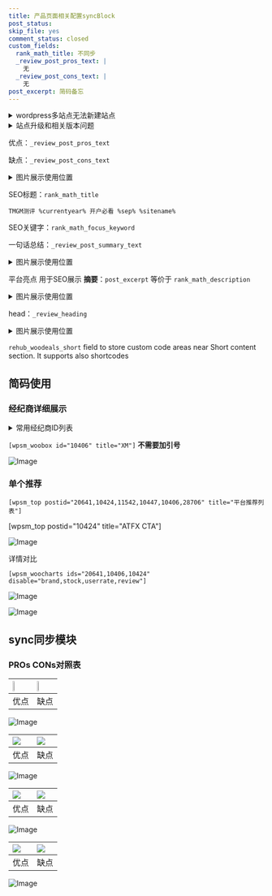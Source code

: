 ```yaml
---
title: 产品页面相关配置syncBlock
post_status: 
skip_file: yes
comment_status: closed
custom_fields:
  rank_math_title: 不同步
  _review_post_pros_text: |
    无
  _review_post_cons_text: |
    无
post_excerpt: 简码备忘
---
```

<details><summary>wordpress多站点无法新建站点</summary>

<li>和报错需要清理cookies一样的原因</li>
<li>wp-config.php里面<code>define( 'SUBDOMAIN_INSTALL', false );//子域名安装</code></li>
<li>新建子站点是用<code>define( 'SUBDOMAIN_INSTALL', true);//子域名安装</code> 完成以后，改成<code>false</code></li>
</details>

<details><summary>站点升级和相关版本问题</summary>

<p>wordpress：5.9.9
woocommerce：7.5.1
出现问题的地方：主题选项里面>><strong>Product layout >>compact style</strong></p>
<p>如何出现没有用过的字段 导致无法保存。先导出配置 然后进行修改，后面再次恢复即可。</p>
<p>出现部分字段无法显示时，需要返回默认布局后，对产品进行保存就好了。</p>
<p></p>
</details>

优点：`_review_post_pros_text`

缺点：`_review_post_cons_text`

<details><summary>图片展示使用位置</summary>

<img src="https://prod-files-secure.s3.us-west-2.amazonaws.com/39ed1227-6d7d-4570-be36-9ccd4a2c4241/f51d3d83-55d4-4bdf-9604-f37ec77ab556/Untitled.png?X-Amz-Algorithm=AWS4-HMAC-SHA256&X-Amz-Content-Sha256=UNSIGNED-PAYLOAD&X-Amz-Credential=ASIAZI2LB466ZOYL2UXF%2F20250830%2Fus-west-2%2Fs3%2Faws4_request&X-Amz-Date=20250830T045517Z&X-Amz-Expires=3600&X-Amz-Security-Token=IQoJb3JpZ2luX2VjEHUaCXVzLXdlc3QtMiJIMEYCIQCrm8kryIwa%2FB%2FOSex48yRKMbRxYE6a1sWehmpykKHrXwIhAOAQ0tA034taL1PpWgSfK1uZ7hxq5mzw36rCqC9%2BDUAFKogECM7%2F%2F%2F%2F%2F%2F%2F%2F%2F%2FwEQABoMNjM3NDIzMTgzODA1IgwCsfZQl%2FVD%2FXcssv8q3ANf58qBqumxJMFuejqRjOIHeJTr4EtBaSAqf2LJtmU37UmDIOX6bU4k4p4C0la3BTuXso4BYMFNVJ5gBspXZWDfavqnUiXWyEfwURkVjWPf2IPthe0DEtP6sVjmPM2ZcffYESr1bsIeiPXvAuApZTq2zOan7ZKJrvVB67TqAq9gV9Vj2BNaCiLStnLo8FnK2bXJjsI8It1pTZct%2Bm23POTAUw29PEePsGEXw2BjcjdD8iDSghuw8tUszEv01kjZh8%2FT%2BtTNEozU68Y57%2FKYDpJe1IGFXqLe88JncGz7w9rGSqkGhNTTOPv3oybXijog5Z24%2BClxMa68mnYHjgP8FO2WF485Sk5I2hB1z4y6VbZO4XSw%2BME0fdvgmnRoTOAM14qZUs4t3%2F3H7yOAEpnnWIOBU9HvWOnbFU4%2Be8pfdJQGSlHLNHPOd308Ewp9lKCpLSFoezSNHkvFojK6EJXUpw%2B29kPPagDHIGvVOdJQtjt8SnB7ElIlhPOHVEDafjyl73beJsQGbhqy3fiS%2F%2FPc924dP2UWW7uJzbUQcOUkuaLOvi9aFWwVvi9oYECEfCsZAJFiuMvsbv24MEXQwGqCy8dsJmjPjnnGBBgdAxx9nmWeGtrNynC%2B1g59zBA%2BgzDmgMrFBjqkAYTKGgu7K83F%2B%2BY%2BSe6c1OnCB0bT5vJUpsnFPy1B%2BVB0aDjPyq3wJJnfGNQvHo0eAoI%2FNKLk5VEG1ppf%2FcN3KT6NO89KFR950m9BGWadl78J93xIf%2F7GyHVk2NABkSFdKTyPOl61mLt2lGjRyubsP9tse636s2XVbAhFoxNxIqaYR%2BM53VU3GNePq%2BziFGefaxGXZVovcR0syzUXgyC8%2Fx4STmqF&X-Amz-Signature=11baebf5b194c24921a2919954df66568c19c5318cc8c3aabbd8f41b0a625854&X-Amz-SignedHeaders=host&x-amz-checksum-mode=ENABLED&x-id=GetObject" alt="Image">
</details>

SEO标题：`rank_math_title`

`TMGM测评 %currentyear% 开户必看 %sep% %sitename%`

SEO关键字：`rank_math_focus_keyword`

一句话总结：`_review_post_summary_text`

<details><summary>图片展示使用位置</summary>

<img src="https://prod-files-secure.s3.us-west-2.amazonaws.com/39ed1227-6d7d-4570-be36-9ccd4a2c4241/4b96a922-296c-4f4e-8630-d1c870cbce01/Untitled.png?X-Amz-Algorithm=AWS4-HMAC-SHA256&X-Amz-Content-Sha256=UNSIGNED-PAYLOAD&X-Amz-Credential=ASIAZI2LB466XZR4YHVP%2F20250830%2Fus-west-2%2Fs3%2Faws4_request&X-Amz-Date=20250830T045517Z&X-Amz-Expires=3600&X-Amz-Security-Token=IQoJb3JpZ2luX2VjEHUaCXVzLXdlc3QtMiJHMEUCIHIGYjv8Cs%2BRXJpYy%2FJOb0GZxu7ZHl6Ohha2HDXdczilAiEA%2BioOJahEWGFyoJLKWIgMgpBm9Y4gnW%2BLxghENiZWNAwqiAQIzv%2F%2F%2F%2F%2F%2F%2F%2F%2F%2FARAAGgw2Mzc0MjMxODM4MDUiDPlTNaZKkUD0nTWYCCrcAyTBMMALFadGEak7shNmJVc8jfyFwswGq%2BoV8DSALHAx5J9FWOO4enJm6grK1K0a%2Bqnts8giB2NfAC%2BqoEoGDzgXND32W9BrI4f78Z4i%2FIinwYpk%2FFKTS2sKbRO%2FfGhJZmNX3M%2F3XPd5oUk0MDuAllMLw589oEHo%2B4sqI8AhyXLZgmxK%2BhV1f3kgl2f24zfOHqwlvvWuOBQzD9iSjV48Ik9btsyy3ID%2B4LzY7SHhc3qAl8zAfjvQb%2B4blgB8gwVI8Mb6dvOQhxtxTMr%2BJSnLbtCJCwx2z3dP4JajfuhCTQg4bC7Vmtq88K0SYsbpTLZGTzl8O15l3kFx2C2txS%2Bw829xcXWhhchAqLQJ8jhBt5WK47WqnJ2avwH5MxbckinvVCOSwzuFIXrarQOFSODEUnUNkO5ZbGrFvznm7Df2EHP%2BTTb5r53e2QXfpKUADhMgCejPNJwW6tMgqazqG%2Fwe%2FHWm4KdAstTuvfJQOX%2FSES0O0bY%2FRybtfC%2FNS9zJ4iyGCN%2FUMTQe6ZQO4xaqdFlxtPhod%2BSo8PsLjd2tBbSegSUe7HyWrpKxQFWe7C4%2Ffb1GmO6LLZybeSAes1ZL%2FPd7f0IffYklAPVG5cw7qcuU5kTOEVVnHYyTd7%2B2cr8xMNiAysUGOqUBVk94xZuW9X05swP4SHC8LsOfuap%2BponXzy1mkLk8lgIhykp1nQJBNDR7QzlxP7BgI83Nzdf7Ry54g7NKHxQeBl9BeEiux%2Bsey%2Fo%2FnhrzkhMkvlKcQET4lCq2wPjhmi5KwK6lQeBs3JMqIjUmBGN656T%2B5WrPl%2F6Uyj9BV3oz24K%2BvDuLTGv%2F5RNvGuU22GZE5SEa1UJA7weVTG3V8uX0FFlkPpQx&X-Amz-Signature=811ea4b857e3312352e0d4272b78e8aa0257d3d763e62af76594c042917f5cca&X-Amz-SignedHeaders=host&x-amz-checksum-mode=ENABLED&x-id=GetObject" alt="Image">
</details>

平台亮点 用于SEO展示 **摘要**：`post_excerpt`  等价于 `rank_math_description`

<details><summary>图片展示使用位置</summary>

<img src="https://prod-files-secure.s3.us-west-2.amazonaws.com/39ed1227-6d7d-4570-be36-9ccd4a2c4241/1ee11f63-b60a-4dfe-a7a7-d58ff23b5d88/Untitled.png?X-Amz-Algorithm=AWS4-HMAC-SHA256&X-Amz-Content-Sha256=UNSIGNED-PAYLOAD&X-Amz-Credential=ASIAZI2LB46627J5XWBH%2F20250830%2Fus-west-2%2Fs3%2Faws4_request&X-Amz-Date=20250830T045517Z&X-Amz-Expires=3600&X-Amz-Security-Token=IQoJb3JpZ2luX2VjEHUaCXVzLXdlc3QtMiJGMEQCIHHN9JG8MZPpUhhl02RxtLDQGpIisVbrSs%2BKsBAnESXjAiAOCs2LUUg5fMxxjawjsmw8CAmVdscE3zScI8wEzUV1ayqIBAjO%2F%2F%2F%2F%2F%2F%2F%2F%2F%2F8BEAAaDDYzNzQyMzE4MzgwNSIMuOwWZ5QFhV2UpDroKtwDWtEdYlnetvyxG8wKjPJHDgvjnE5fmiCNyNKlUjbz%2Bv14v0Hjcc2mNuqzWwENTFD7p%2B2eJkjccmFpCrTIOGMVYhg8cSUIcJ0IhFy1fPIkBRDD72BYAy5aGHJvYBeXqD3VqVPL06TkLG4o8N%2BjInEjXZ8h4XqpOZN%2BUh1LJFTeG5lXY%2BkSCjcyCN06FLpW2t3hkq8yylhNAQBZaBWPLB%2FyeoMfIL%2FkUi1QF%2B3YlrYprlklrrjOLRvOax%2BP8rFpsWa7MeBbjpm8Iw3IwPM8OgwcXiR9DRhVnQ1gR1ci5aZyjHc7oP7vsqsbHyEgWy9iAZwjiwQ8ecKFlcK2TjC2s6jCBqFVLp8yzy1Mbbo5%2BEAo%2FZDVdPmfp0WkszrDHPMvWItG1SCwP8NUnmprHWx9TjaTI2O6Tl2noFz5WzM2MSRLpGj4GNYgrduZFHfmT0sK%2FtMeX6d8rUqVqpQI74nwhTI1nI0DOQn4Va8tOH2vApJrmDmThsC1Sm6CbtbMMVEFhZDvECMOPN0YZHY45QrUSkX1oNHsA%2B1%2FGExZpNWpJBjPthluFm74H1lIp0mEjsU%2Fl54YkTnaMmsJjWzv4Cucmjv6loAO4vigpdsqh2biJM0B6%2BihJS5tSXjwmrw3zVIw5oDKxQY6pgHHpDCBUJFdg0qBbKrxJXyTfT3OS%2FgmpBM5FeyJbG%2FNOSqxo5P8toYO4rmenHsaOZfL%2BgERLw23XvhHHei4Ts%2Fh6110lzqoBI%2FGYoqaRhwA1NsHNP90KvugkzlpMQccIZvdAWr8rOsMe%2Bo9w4SrcBJQ7F84pKWQ1kkuD71NVbmeyXjSg9lQLKz%2BgRxxUBCLVb%2FM5Vxm8YeEzpulXeS8IbGdzM6CS%2BO%2F&X-Amz-Signature=6423a0122849caf1106b50e9ad45637654e02b114cad389c3c8e1c6580b20211&X-Amz-SignedHeaders=host&x-amz-checksum-mode=ENABLED&x-id=GetObject" alt="Image">
<img src="https://prod-files-secure.s3.us-west-2.amazonaws.com/39ed1227-6d7d-4570-be36-9ccd4a2c4241/ad4118b5-78d8-4fbe-801e-3b29b5d99c01/Untitled.png?X-Amz-Algorithm=AWS4-HMAC-SHA256&X-Amz-Content-Sha256=UNSIGNED-PAYLOAD&X-Amz-Credential=ASIAZI2LB46627J5XWBH%2F20250830%2Fus-west-2%2Fs3%2Faws4_request&X-Amz-Date=20250830T045517Z&X-Amz-Expires=3600&X-Amz-Security-Token=IQoJb3JpZ2luX2VjEHUaCXVzLXdlc3QtMiJGMEQCIHHN9JG8MZPpUhhl02RxtLDQGpIisVbrSs%2BKsBAnESXjAiAOCs2LUUg5fMxxjawjsmw8CAmVdscE3zScI8wEzUV1ayqIBAjO%2F%2F%2F%2F%2F%2F%2F%2F%2F%2F8BEAAaDDYzNzQyMzE4MzgwNSIMuOwWZ5QFhV2UpDroKtwDWtEdYlnetvyxG8wKjPJHDgvjnE5fmiCNyNKlUjbz%2Bv14v0Hjcc2mNuqzWwENTFD7p%2B2eJkjccmFpCrTIOGMVYhg8cSUIcJ0IhFy1fPIkBRDD72BYAy5aGHJvYBeXqD3VqVPL06TkLG4o8N%2BjInEjXZ8h4XqpOZN%2BUh1LJFTeG5lXY%2BkSCjcyCN06FLpW2t3hkq8yylhNAQBZaBWPLB%2FyeoMfIL%2FkUi1QF%2B3YlrYprlklrrjOLRvOax%2BP8rFpsWa7MeBbjpm8Iw3IwPM8OgwcXiR9DRhVnQ1gR1ci5aZyjHc7oP7vsqsbHyEgWy9iAZwjiwQ8ecKFlcK2TjC2s6jCBqFVLp8yzy1Mbbo5%2BEAo%2FZDVdPmfp0WkszrDHPMvWItG1SCwP8NUnmprHWx9TjaTI2O6Tl2noFz5WzM2MSRLpGj4GNYgrduZFHfmT0sK%2FtMeX6d8rUqVqpQI74nwhTI1nI0DOQn4Va8tOH2vApJrmDmThsC1Sm6CbtbMMVEFhZDvECMOPN0YZHY45QrUSkX1oNHsA%2B1%2FGExZpNWpJBjPthluFm74H1lIp0mEjsU%2Fl54YkTnaMmsJjWzv4Cucmjv6loAO4vigpdsqh2biJM0B6%2BihJS5tSXjwmrw3zVIw5oDKxQY6pgHHpDCBUJFdg0qBbKrxJXyTfT3OS%2FgmpBM5FeyJbG%2FNOSqxo5P8toYO4rmenHsaOZfL%2BgERLw23XvhHHei4Ts%2Fh6110lzqoBI%2FGYoqaRhwA1NsHNP90KvugkzlpMQccIZvdAWr8rOsMe%2Bo9w4SrcBJQ7F84pKWQ1kkuD71NVbmeyXjSg9lQLKz%2BgRxxUBCLVb%2FM5Vxm8YeEzpulXeS8IbGdzM6CS%2BO%2F&X-Amz-Signature=73a7d32cf5771bddff95cddb6a7d7a3e26fa091765738336d1e63fc29b92bd44&X-Amz-SignedHeaders=host&x-amz-checksum-mode=ENABLED&x-id=GetObject" alt="Image">
<img src="https://prod-files-secure.s3.us-west-2.amazonaws.com/39ed1227-6d7d-4570-be36-9ccd4a2c4241/a38cf7c9-a79c-4b64-9e94-13589fe0758b/Untitled.png?X-Amz-Algorithm=AWS4-HMAC-SHA256&X-Amz-Content-Sha256=UNSIGNED-PAYLOAD&X-Amz-Credential=ASIAZI2LB46627J5XWBH%2F20250830%2Fus-west-2%2Fs3%2Faws4_request&X-Amz-Date=20250830T045517Z&X-Amz-Expires=3600&X-Amz-Security-Token=IQoJb3JpZ2luX2VjEHUaCXVzLXdlc3QtMiJGMEQCIHHN9JG8MZPpUhhl02RxtLDQGpIisVbrSs%2BKsBAnESXjAiAOCs2LUUg5fMxxjawjsmw8CAmVdscE3zScI8wEzUV1ayqIBAjO%2F%2F%2F%2F%2F%2F%2F%2F%2F%2F8BEAAaDDYzNzQyMzE4MzgwNSIMuOwWZ5QFhV2UpDroKtwDWtEdYlnetvyxG8wKjPJHDgvjnE5fmiCNyNKlUjbz%2Bv14v0Hjcc2mNuqzWwENTFD7p%2B2eJkjccmFpCrTIOGMVYhg8cSUIcJ0IhFy1fPIkBRDD72BYAy5aGHJvYBeXqD3VqVPL06TkLG4o8N%2BjInEjXZ8h4XqpOZN%2BUh1LJFTeG5lXY%2BkSCjcyCN06FLpW2t3hkq8yylhNAQBZaBWPLB%2FyeoMfIL%2FkUi1QF%2B3YlrYprlklrrjOLRvOax%2BP8rFpsWa7MeBbjpm8Iw3IwPM8OgwcXiR9DRhVnQ1gR1ci5aZyjHc7oP7vsqsbHyEgWy9iAZwjiwQ8ecKFlcK2TjC2s6jCBqFVLp8yzy1Mbbo5%2BEAo%2FZDVdPmfp0WkszrDHPMvWItG1SCwP8NUnmprHWx9TjaTI2O6Tl2noFz5WzM2MSRLpGj4GNYgrduZFHfmT0sK%2FtMeX6d8rUqVqpQI74nwhTI1nI0DOQn4Va8tOH2vApJrmDmThsC1Sm6CbtbMMVEFhZDvECMOPN0YZHY45QrUSkX1oNHsA%2B1%2FGExZpNWpJBjPthluFm74H1lIp0mEjsU%2Fl54YkTnaMmsJjWzv4Cucmjv6loAO4vigpdsqh2biJM0B6%2BihJS5tSXjwmrw3zVIw5oDKxQY6pgHHpDCBUJFdg0qBbKrxJXyTfT3OS%2FgmpBM5FeyJbG%2FNOSqxo5P8toYO4rmenHsaOZfL%2BgERLw23XvhHHei4Ts%2Fh6110lzqoBI%2FGYoqaRhwA1NsHNP90KvugkzlpMQccIZvdAWr8rOsMe%2Bo9w4SrcBJQ7F84pKWQ1kkuD71NVbmeyXjSg9lQLKz%2BgRxxUBCLVb%2FM5Vxm8YeEzpulXeS8IbGdzM6CS%2BO%2F&X-Amz-Signature=bcaca7d1add7d01621315c2e4115e34bec7915323b6a2c73d5a17bedf9f3fd78&X-Amz-SignedHeaders=host&x-amz-checksum-mode=ENABLED&x-id=GetObject" alt="Image">
<img src="https://prod-files-secure.s3.us-west-2.amazonaws.com/39ed1227-6d7d-4570-be36-9ccd4a2c4241/7da6fc1e-d2ac-42ae-8c75-cb5749aa18f6/Untitled.png?X-Amz-Algorithm=AWS4-HMAC-SHA256&X-Amz-Content-Sha256=UNSIGNED-PAYLOAD&X-Amz-Credential=ASIAZI2LB46627J5XWBH%2F20250830%2Fus-west-2%2Fs3%2Faws4_request&X-Amz-Date=20250830T045517Z&X-Amz-Expires=3600&X-Amz-Security-Token=IQoJb3JpZ2luX2VjEHUaCXVzLXdlc3QtMiJGMEQCIHHN9JG8MZPpUhhl02RxtLDQGpIisVbrSs%2BKsBAnESXjAiAOCs2LUUg5fMxxjawjsmw8CAmVdscE3zScI8wEzUV1ayqIBAjO%2F%2F%2F%2F%2F%2F%2F%2F%2F%2F8BEAAaDDYzNzQyMzE4MzgwNSIMuOwWZ5QFhV2UpDroKtwDWtEdYlnetvyxG8wKjPJHDgvjnE5fmiCNyNKlUjbz%2Bv14v0Hjcc2mNuqzWwENTFD7p%2B2eJkjccmFpCrTIOGMVYhg8cSUIcJ0IhFy1fPIkBRDD72BYAy5aGHJvYBeXqD3VqVPL06TkLG4o8N%2BjInEjXZ8h4XqpOZN%2BUh1LJFTeG5lXY%2BkSCjcyCN06FLpW2t3hkq8yylhNAQBZaBWPLB%2FyeoMfIL%2FkUi1QF%2B3YlrYprlklrrjOLRvOax%2BP8rFpsWa7MeBbjpm8Iw3IwPM8OgwcXiR9DRhVnQ1gR1ci5aZyjHc7oP7vsqsbHyEgWy9iAZwjiwQ8ecKFlcK2TjC2s6jCBqFVLp8yzy1Mbbo5%2BEAo%2FZDVdPmfp0WkszrDHPMvWItG1SCwP8NUnmprHWx9TjaTI2O6Tl2noFz5WzM2MSRLpGj4GNYgrduZFHfmT0sK%2FtMeX6d8rUqVqpQI74nwhTI1nI0DOQn4Va8tOH2vApJrmDmThsC1Sm6CbtbMMVEFhZDvECMOPN0YZHY45QrUSkX1oNHsA%2B1%2FGExZpNWpJBjPthluFm74H1lIp0mEjsU%2Fl54YkTnaMmsJjWzv4Cucmjv6loAO4vigpdsqh2biJM0B6%2BihJS5tSXjwmrw3zVIw5oDKxQY6pgHHpDCBUJFdg0qBbKrxJXyTfT3OS%2FgmpBM5FeyJbG%2FNOSqxo5P8toYO4rmenHsaOZfL%2BgERLw23XvhHHei4Ts%2Fh6110lzqoBI%2FGYoqaRhwA1NsHNP90KvugkzlpMQccIZvdAWr8rOsMe%2Bo9w4SrcBJQ7F84pKWQ1kkuD71NVbmeyXjSg9lQLKz%2BgRxxUBCLVb%2FM5Vxm8YeEzpulXeS8IbGdzM6CS%2BO%2F&X-Amz-Signature=59b8ed64d029b2ecfdf4625dd97fbc15d703e862233a9cd6dbf12ede5c177c54&X-Amz-SignedHeaders=host&x-amz-checksum-mode=ENABLED&x-id=GetObject" alt="Image">
<img src="https://prod-files-secure.s3.us-west-2.amazonaws.com/39ed1227-6d7d-4570-be36-9ccd4a2c4241/7e97f40a-eaee-47f5-b2f9-475f96808fa7/Untitled.png?X-Amz-Algorithm=AWS4-HMAC-SHA256&X-Amz-Content-Sha256=UNSIGNED-PAYLOAD&X-Amz-Credential=ASIAZI2LB46627J5XWBH%2F20250830%2Fus-west-2%2Fs3%2Faws4_request&X-Amz-Date=20250830T045518Z&X-Amz-Expires=3600&X-Amz-Security-Token=IQoJb3JpZ2luX2VjEHUaCXVzLXdlc3QtMiJGMEQCIHHN9JG8MZPpUhhl02RxtLDQGpIisVbrSs%2BKsBAnESXjAiAOCs2LUUg5fMxxjawjsmw8CAmVdscE3zScI8wEzUV1ayqIBAjO%2F%2F%2F%2F%2F%2F%2F%2F%2F%2F8BEAAaDDYzNzQyMzE4MzgwNSIMuOwWZ5QFhV2UpDroKtwDWtEdYlnetvyxG8wKjPJHDgvjnE5fmiCNyNKlUjbz%2Bv14v0Hjcc2mNuqzWwENTFD7p%2B2eJkjccmFpCrTIOGMVYhg8cSUIcJ0IhFy1fPIkBRDD72BYAy5aGHJvYBeXqD3VqVPL06TkLG4o8N%2BjInEjXZ8h4XqpOZN%2BUh1LJFTeG5lXY%2BkSCjcyCN06FLpW2t3hkq8yylhNAQBZaBWPLB%2FyeoMfIL%2FkUi1QF%2B3YlrYprlklrrjOLRvOax%2BP8rFpsWa7MeBbjpm8Iw3IwPM8OgwcXiR9DRhVnQ1gR1ci5aZyjHc7oP7vsqsbHyEgWy9iAZwjiwQ8ecKFlcK2TjC2s6jCBqFVLp8yzy1Mbbo5%2BEAo%2FZDVdPmfp0WkszrDHPMvWItG1SCwP8NUnmprHWx9TjaTI2O6Tl2noFz5WzM2MSRLpGj4GNYgrduZFHfmT0sK%2FtMeX6d8rUqVqpQI74nwhTI1nI0DOQn4Va8tOH2vApJrmDmThsC1Sm6CbtbMMVEFhZDvECMOPN0YZHY45QrUSkX1oNHsA%2B1%2FGExZpNWpJBjPthluFm74H1lIp0mEjsU%2Fl54YkTnaMmsJjWzv4Cucmjv6loAO4vigpdsqh2biJM0B6%2BihJS5tSXjwmrw3zVIw5oDKxQY6pgHHpDCBUJFdg0qBbKrxJXyTfT3OS%2FgmpBM5FeyJbG%2FNOSqxo5P8toYO4rmenHsaOZfL%2BgERLw23XvhHHei4Ts%2Fh6110lzqoBI%2FGYoqaRhwA1NsHNP90KvugkzlpMQccIZvdAWr8rOsMe%2Bo9w4SrcBJQ7F84pKWQ1kkuD71NVbmeyXjSg9lQLKz%2BgRxxUBCLVb%2FM5Vxm8YeEzpulXeS8IbGdzM6CS%2BO%2F&X-Amz-Signature=70538f6fc443ee0f9a9ae8aeb64654f17b4444fc70456da18d63f83d99d2f4d0&X-Amz-SignedHeaders=host&x-amz-checksum-mode=ENABLED&x-id=GetObject" alt="Image">
</details>

head：`_review_heading`

<details><summary>图片展示使用位置</summary>

<img src="https://prod-files-secure.s3.us-west-2.amazonaws.com/39ed1227-6d7d-4570-be36-9ccd4a2c4241/3a4650ad-9887-415c-889a-edd51fa54f27/Untitled.png?X-Amz-Algorithm=AWS4-HMAC-SHA256&X-Amz-Content-Sha256=UNSIGNED-PAYLOAD&X-Amz-Credential=ASIAZI2LB4667YJMYKCA%2F20250830%2Fus-west-2%2Fs3%2Faws4_request&X-Amz-Date=20250830T045518Z&X-Amz-Expires=3600&X-Amz-Security-Token=IQoJb3JpZ2luX2VjEHUaCXVzLXdlc3QtMiJGMEQCIGa7utLAqowUTQQAX5uMgLm9B68%2BGe4Y%2FlKiOvSoACNPAiAi5jlbaYu6jjCnQECsz2AUpliYVEyicoGfJL55hKfCuSqIBAjO%2F%2F%2F%2F%2F%2F%2F%2F%2F%2F8BEAAaDDYzNzQyMzE4MzgwNSIMVTPwKd7a9UUbliwnKtwDC4S6nErl86DfXJyFQ9%2BCBoONO5DEfVjxV1MyvuS%2FG1ovpleHprpNdtIKuhM47RPKsxmiLiOZ1Zb2%2FtY0mmMO8b6Qj5hah71euEfNaYyRLcFGyyFcvLIpXO0AvcUTnIZrqeUO1mhSa8L8sd06T1qTU61YP9Lj7yl1FAOt1cNYIMiQA%2B%2FUORkNtJcvDH8Mv53h9fCHMhg%2B8iZkrdaqJrMaDBEEHXKbZqTy%2B1io6lgXmkQbB1MLpgNoJDsmut4nJaiUCJ%2F0N8LQF0iUKhb27L%2BC3nlLV4OwcjL7CrEPj7O%2BrFXbrUNLGxDYdUY3yVHn4Y83QBmo80dXIH5lkpeBNvLUL0Oj2AYV%2BK%2F1e31OkjmM5DX9e9Tvp4ta04t%2BSiZfg3fDvyqKmbyaST0CfzTKQNQ1InVy37%2Fqfftiy4YCsp5J%2B7JgJA9h6824L7C%2BE0fTWSYQPiro5JO2%2BDdy4z7DTlmLjQi1fJcaxYygExJFUJUe7BnkczVnhCKIVf0T6JY1unDU0VtaL3PQQWw8oiygEEyTZORgAyw4fTd4kOeBuqqskMNMYok7Z3J0cjwAU%2FYXwMGAx4SE1WfiyaU6RxJUmN6x%2FJWlxVuRgKnurCn8tOY%2BzNgdTqb7S4rA8VDWDa8wi4DKxQY6pgECG6BW%2FfbYWGQgSdmtlKY12pmvqBMvf7H8Xm4MnIB21o7DMWyz2E%2BXXSJlLRD7RQEntdiN2%2BaR9ufcOQJrPAnULH%2BJwRdioSUCNzsGoD9yA6oviBIFateC8DONfpHFPC3s5ujGQtv%2FWGAvY9IwR4l0XpkwLfK14gzSLgVA%2F0clTukWHW13zDeYTDToHFKHJg0pJ3oQY1y9J48tnaDHMZ5jicnU%2BFo%2F&X-Amz-Signature=a9927ca3a7fca8aef35ba93c4836b56b458c46a86a487fd98ce289e39a01c71d&X-Amz-SignedHeaders=host&x-amz-checksum-mode=ENABLED&x-id=GetObject" alt="Image">
</details>

`rehub_woodeals_short`	field to store custom code areas near Short content section. It supports also shortcodes



## 简码使用

### 经纪商详细展示

<details><summary>常用经纪商ID列表</summary>

<pre><code class="php">嘉盛 ===> 20641  [wpsm_woobox id="20641" title="嘉盛"]
易信easymarkets ===> 11542  [wpsm_woobox id="11542" title="易信easymarkets"]
ATFX外汇 ===> 10424  [wpsm_woobox id="10424" title="ATFX"]
XM ===> 10406  [wpsm_woobox id="10406" title="XM"]
TMGM ===> 29622  [wpsm_woobox id="29622" title="TMGM"]
HYCM ===> 10447  [wpsm_woobox id="10447" title="HYCM"]
fpmarkets澳福外汇 ===> 20639  [wpsm_woobox id="20639" title="fpmarkets澳福外汇"]</code></pre>
</details>

`[wpsm_woobox id="10406" title="XM"]` **不需要加引号**

![Image](https://prod-files-secure.s3.us-west-2.amazonaws.com/39ed1227-6d7d-4570-be36-9ccd4a2c4241/4f898f9d-0fa7-4e43-acd3-ac6bc7be575a/Untitled.png?X-Amz-Algorithm=AWS4-HMAC-SHA256&X-Amz-Content-Sha256=UNSIGNED-PAYLOAD&X-Amz-Credential=ASIAZI2LB4667XYREXOC%2F20250830%2Fus-west-2%2Fs3%2Faws4_request&X-Amz-Date=20250830T045515Z&X-Amz-Expires=3600&X-Amz-Security-Token=IQoJb3JpZ2luX2VjEHUaCXVzLXdlc3QtMiJIMEYCIQCmQgB0HJa31%2BPkn3FJi5Dv2XrXtYoIzugprMWoqge1igIhAPuh8eo0b1ulizsUs79oe%2B35Dz9iM4JbR4oPfstp4SSUKogECM7%2F%2F%2F%2F%2F%2F%2F%2F%2F%2FwEQABoMNjM3NDIzMTgzODA1IgxAXqPPQkoavRgdXrAq3ANNEW8R6lVqXoeZ6GE5VII6X2kUqpaA7bmJ3JZkOlrBDCrSQAFiaCIESiqRM2aQJXMoGqxynQG%2BdIu4KMHSC%2BPTE6RhxcOhFSB7AM98RbXpXfWOleNblqf870Y8RItIVjuIgz03l7bNr0llCTCZQIth%2FlOLoIWIuJxGISVDT2%2Bk8Ou22Zbe4NLI9v401rDQXwA2EcGP%2FP73Ji4PfumCL1yhExGttOGZ4Fh0puFEvp%2FV55j9M%2B57jpukDtkIcn5tNwn7zB7NPave%2FB5IhNjAHsIYyZsCzdcKiiNjWGzyBKg2aWhoBNfI2dAc5GMOOShfux8qrCRtW1lohMYa5BdRE7G4HunYqf4FiHtQvYtduXDsq9Vx1xKQ92yTFfGer2egaw450D2ZavpljBFjvWQyms1ETs%2B2Cdxco2o2enltRKDkH45MBSewL%2BdTo1rR2k%2BdflWbWSbSOSIbbvJ4O5g1PPdkxEv1SafTQSQV5%2B0%2FIKHNw5pnW2kJd0aQU%2BzyKTe1cF3EyMr4Cj%2BfyusQaorixPqeuJTKbNMS0uIJcijBXECHJteTSp9ldEMKkicZxrhzyNDk3C%2BJ68WTpagMeDldn7ZIyMkcR1wv8IH0%2FFi0U34TqTo1m4LnFPdEQ00sEzDOgMrFBjqkATewO%2FMP8NHsp0xVlBzSc59BpmK2NRMEIUE4CXhRet4CCMeSg11OL7JhI8FtcSxziD2w0SIfoF%2F0CpJfoZMVhMG8I7rJxaopV6vjI2ZTJzk%2B0ohmcQ9xDIhNL0IVP1BkBKZf9nwh0%2BjoKdIHPxRzQpuOnMiiVXy71iyTScC9YfGyRb%2BL%2FMuk0APZJcVlSuwycWMBJ88HGi6CYWTvFa0YVdlmIVYb&X-Amz-Signature=d6823b6e387015296cd01cde5ecb9431c6e6b0615ddcc48408c9c51f2d92e2a5&X-Amz-SignedHeaders=host&x-amz-checksum-mode=ENABLED&x-id=GetObject)

### 单个推荐
`[wpsm_top postid="20641,10424,11542,10447,10406,28706" title="平台推荐列表"]`

[wpsm_top postid="10424" title="ATFX CTA"]

![Image](https://prod-files-secure.s3.us-west-2.amazonaws.com/39ed1227-6d7d-4570-be36-9ccd4a2c4241/5ac620dc-51a8-48b6-b55d-91f47299193c/Untitled.png?X-Amz-Algorithm=AWS4-HMAC-SHA256&X-Amz-Content-Sha256=UNSIGNED-PAYLOAD&X-Amz-Credential=ASIAZI2LB4667XYREXOC%2F20250830%2Fus-west-2%2Fs3%2Faws4_request&X-Amz-Date=20250830T045515Z&X-Amz-Expires=3600&X-Amz-Security-Token=IQoJb3JpZ2luX2VjEHUaCXVzLXdlc3QtMiJIMEYCIQCmQgB0HJa31%2BPkn3FJi5Dv2XrXtYoIzugprMWoqge1igIhAPuh8eo0b1ulizsUs79oe%2B35Dz9iM4JbR4oPfstp4SSUKogECM7%2F%2F%2F%2F%2F%2F%2F%2F%2F%2FwEQABoMNjM3NDIzMTgzODA1IgxAXqPPQkoavRgdXrAq3ANNEW8R6lVqXoeZ6GE5VII6X2kUqpaA7bmJ3JZkOlrBDCrSQAFiaCIESiqRM2aQJXMoGqxynQG%2BdIu4KMHSC%2BPTE6RhxcOhFSB7AM98RbXpXfWOleNblqf870Y8RItIVjuIgz03l7bNr0llCTCZQIth%2FlOLoIWIuJxGISVDT2%2Bk8Ou22Zbe4NLI9v401rDQXwA2EcGP%2FP73Ji4PfumCL1yhExGttOGZ4Fh0puFEvp%2FV55j9M%2B57jpukDtkIcn5tNwn7zB7NPave%2FB5IhNjAHsIYyZsCzdcKiiNjWGzyBKg2aWhoBNfI2dAc5GMOOShfux8qrCRtW1lohMYa5BdRE7G4HunYqf4FiHtQvYtduXDsq9Vx1xKQ92yTFfGer2egaw450D2ZavpljBFjvWQyms1ETs%2B2Cdxco2o2enltRKDkH45MBSewL%2BdTo1rR2k%2BdflWbWSbSOSIbbvJ4O5g1PPdkxEv1SafTQSQV5%2B0%2FIKHNw5pnW2kJd0aQU%2BzyKTe1cF3EyMr4Cj%2BfyusQaorixPqeuJTKbNMS0uIJcijBXECHJteTSp9ldEMKkicZxrhzyNDk3C%2BJ68WTpagMeDldn7ZIyMkcR1wv8IH0%2FFi0U34TqTo1m4LnFPdEQ00sEzDOgMrFBjqkATewO%2FMP8NHsp0xVlBzSc59BpmK2NRMEIUE4CXhRet4CCMeSg11OL7JhI8FtcSxziD2w0SIfoF%2F0CpJfoZMVhMG8I7rJxaopV6vjI2ZTJzk%2B0ohmcQ9xDIhNL0IVP1BkBKZf9nwh0%2BjoKdIHPxRzQpuOnMiiVXy71iyTScC9YfGyRb%2BL%2FMuk0APZJcVlSuwycWMBJ88HGi6CYWTvFa0YVdlmIVYb&X-Amz-Signature=53e5259e4b64e793197bf65f0b7058d57644062906605f131b692244d61bde76&X-Amz-SignedHeaders=host&x-amz-checksum-mode=ENABLED&x-id=GetObject)

详情对比

`[wpsm_woocharts ids="20641,10406,10424" disable="brand,stock,userrate,review"]`

![Image](https://prod-files-secure.s3.us-west-2.amazonaws.com/39ed1227-6d7d-4570-be36-9ccd4a2c4241/bf3ba45f-b9f3-4295-8aef-b4a495fd25f4/Untitled.png?X-Amz-Algorithm=AWS4-HMAC-SHA256&X-Amz-Content-Sha256=UNSIGNED-PAYLOAD&X-Amz-Credential=ASIAZI2LB4667XYREXOC%2F20250830%2Fus-west-2%2Fs3%2Faws4_request&X-Amz-Date=20250830T045515Z&X-Amz-Expires=3600&X-Amz-Security-Token=IQoJb3JpZ2luX2VjEHUaCXVzLXdlc3QtMiJIMEYCIQCmQgB0HJa31%2BPkn3FJi5Dv2XrXtYoIzugprMWoqge1igIhAPuh8eo0b1ulizsUs79oe%2B35Dz9iM4JbR4oPfstp4SSUKogECM7%2F%2F%2F%2F%2F%2F%2F%2F%2F%2FwEQABoMNjM3NDIzMTgzODA1IgxAXqPPQkoavRgdXrAq3ANNEW8R6lVqXoeZ6GE5VII6X2kUqpaA7bmJ3JZkOlrBDCrSQAFiaCIESiqRM2aQJXMoGqxynQG%2BdIu4KMHSC%2BPTE6RhxcOhFSB7AM98RbXpXfWOleNblqf870Y8RItIVjuIgz03l7bNr0llCTCZQIth%2FlOLoIWIuJxGISVDT2%2Bk8Ou22Zbe4NLI9v401rDQXwA2EcGP%2FP73Ji4PfumCL1yhExGttOGZ4Fh0puFEvp%2FV55j9M%2B57jpukDtkIcn5tNwn7zB7NPave%2FB5IhNjAHsIYyZsCzdcKiiNjWGzyBKg2aWhoBNfI2dAc5GMOOShfux8qrCRtW1lohMYa5BdRE7G4HunYqf4FiHtQvYtduXDsq9Vx1xKQ92yTFfGer2egaw450D2ZavpljBFjvWQyms1ETs%2B2Cdxco2o2enltRKDkH45MBSewL%2BdTo1rR2k%2BdflWbWSbSOSIbbvJ4O5g1PPdkxEv1SafTQSQV5%2B0%2FIKHNw5pnW2kJd0aQU%2BzyKTe1cF3EyMr4Cj%2BfyusQaorixPqeuJTKbNMS0uIJcijBXECHJteTSp9ldEMKkicZxrhzyNDk3C%2BJ68WTpagMeDldn7ZIyMkcR1wv8IH0%2FFi0U34TqTo1m4LnFPdEQ00sEzDOgMrFBjqkATewO%2FMP8NHsp0xVlBzSc59BpmK2NRMEIUE4CXhRet4CCMeSg11OL7JhI8FtcSxziD2w0SIfoF%2F0CpJfoZMVhMG8I7rJxaopV6vjI2ZTJzk%2B0ohmcQ9xDIhNL0IVP1BkBKZf9nwh0%2BjoKdIHPxRzQpuOnMiiVXy71iyTScC9YfGyRb%2BL%2FMuk0APZJcVlSuwycWMBJ88HGi6CYWTvFa0YVdlmIVYb&X-Amz-Signature=707765373ab348a30a739e545f6cc81942fb76c4de8de923178cb444deb5d9a6&X-Amz-SignedHeaders=host&x-amz-checksum-mode=ENABLED&x-id=GetObject)

![Image](https://prod-files-secure.s3.us-west-2.amazonaws.com/39ed1227-6d7d-4570-be36-9ccd4a2c4241/30bc56ef-f383-4b48-9768-2ebc9e436ec0/Untitled.png?X-Amz-Algorithm=AWS4-HMAC-SHA256&X-Amz-Content-Sha256=UNSIGNED-PAYLOAD&X-Amz-Credential=ASIAZI2LB4667XYREXOC%2F20250830%2Fus-west-2%2Fs3%2Faws4_request&X-Amz-Date=20250830T045515Z&X-Amz-Expires=3600&X-Amz-Security-Token=IQoJb3JpZ2luX2VjEHUaCXVzLXdlc3QtMiJIMEYCIQCmQgB0HJa31%2BPkn3FJi5Dv2XrXtYoIzugprMWoqge1igIhAPuh8eo0b1ulizsUs79oe%2B35Dz9iM4JbR4oPfstp4SSUKogECM7%2F%2F%2F%2F%2F%2F%2F%2F%2F%2FwEQABoMNjM3NDIzMTgzODA1IgxAXqPPQkoavRgdXrAq3ANNEW8R6lVqXoeZ6GE5VII6X2kUqpaA7bmJ3JZkOlrBDCrSQAFiaCIESiqRM2aQJXMoGqxynQG%2BdIu4KMHSC%2BPTE6RhxcOhFSB7AM98RbXpXfWOleNblqf870Y8RItIVjuIgz03l7bNr0llCTCZQIth%2FlOLoIWIuJxGISVDT2%2Bk8Ou22Zbe4NLI9v401rDQXwA2EcGP%2FP73Ji4PfumCL1yhExGttOGZ4Fh0puFEvp%2FV55j9M%2B57jpukDtkIcn5tNwn7zB7NPave%2FB5IhNjAHsIYyZsCzdcKiiNjWGzyBKg2aWhoBNfI2dAc5GMOOShfux8qrCRtW1lohMYa5BdRE7G4HunYqf4FiHtQvYtduXDsq9Vx1xKQ92yTFfGer2egaw450D2ZavpljBFjvWQyms1ETs%2B2Cdxco2o2enltRKDkH45MBSewL%2BdTo1rR2k%2BdflWbWSbSOSIbbvJ4O5g1PPdkxEv1SafTQSQV5%2B0%2FIKHNw5pnW2kJd0aQU%2BzyKTe1cF3EyMr4Cj%2BfyusQaorixPqeuJTKbNMS0uIJcijBXECHJteTSp9ldEMKkicZxrhzyNDk3C%2BJ68WTpagMeDldn7ZIyMkcR1wv8IH0%2FFi0U34TqTo1m4LnFPdEQ00sEzDOgMrFBjqkATewO%2FMP8NHsp0xVlBzSc59BpmK2NRMEIUE4CXhRet4CCMeSg11OL7JhI8FtcSxziD2w0SIfoF%2F0CpJfoZMVhMG8I7rJxaopV6vjI2ZTJzk%2B0ohmcQ9xDIhNL0IVP1BkBKZf9nwh0%2BjoKdIHPxRzQpuOnMiiVXy71iyTScC9YfGyRb%2BL%2FMuk0APZJcVlSuwycWMBJ88HGi6CYWTvFa0YVdlmIVYb&X-Amz-Signature=f5fb779e7a58e3eab24fa5c4e1f99a01fc7f9cce57036c24ecc302bc78bce6a5&X-Amz-SignedHeaders=host&x-amz-checksum-mode=ENABLED&x-id=GetObject)

## sync同步模块

### PROs CONs对照表

| <img src="https://cdn.ifttt.fun/gh/jarlin8/OSS@main/icons/customize/pros.svg" height="auto" width="37.3%"> | <img src="https://cdn.ifttt.fun/gh/jarlin8/OSS@main/icons/customize/cons.svg" height="auto" width="28.8%"> |
| :--- | :--- |
| 优点 | 缺点 |

![Image](https://prod-files-secure.s3.us-west-2.amazonaws.com/39ed1227-6d7d-4570-be36-9ccd4a2c4241/8742b755-dfb5-4004-9a5f-d6e561664bd8/Untitled.png?X-Amz-Algorithm=AWS4-HMAC-SHA256&X-Amz-Content-Sha256=UNSIGNED-PAYLOAD&X-Amz-Credential=ASIAZI2LB4667XYREXOC%2F20250830%2Fus-west-2%2Fs3%2Faws4_request&X-Amz-Date=20250830T045515Z&X-Amz-Expires=3600&X-Amz-Security-Token=IQoJb3JpZ2luX2VjEHUaCXVzLXdlc3QtMiJIMEYCIQCmQgB0HJa31%2BPkn3FJi5Dv2XrXtYoIzugprMWoqge1igIhAPuh8eo0b1ulizsUs79oe%2B35Dz9iM4JbR4oPfstp4SSUKogECM7%2F%2F%2F%2F%2F%2F%2F%2F%2F%2FwEQABoMNjM3NDIzMTgzODA1IgxAXqPPQkoavRgdXrAq3ANNEW8R6lVqXoeZ6GE5VII6X2kUqpaA7bmJ3JZkOlrBDCrSQAFiaCIESiqRM2aQJXMoGqxynQG%2BdIu4KMHSC%2BPTE6RhxcOhFSB7AM98RbXpXfWOleNblqf870Y8RItIVjuIgz03l7bNr0llCTCZQIth%2FlOLoIWIuJxGISVDT2%2Bk8Ou22Zbe4NLI9v401rDQXwA2EcGP%2FP73Ji4PfumCL1yhExGttOGZ4Fh0puFEvp%2FV55j9M%2B57jpukDtkIcn5tNwn7zB7NPave%2FB5IhNjAHsIYyZsCzdcKiiNjWGzyBKg2aWhoBNfI2dAc5GMOOShfux8qrCRtW1lohMYa5BdRE7G4HunYqf4FiHtQvYtduXDsq9Vx1xKQ92yTFfGer2egaw450D2ZavpljBFjvWQyms1ETs%2B2Cdxco2o2enltRKDkH45MBSewL%2BdTo1rR2k%2BdflWbWSbSOSIbbvJ4O5g1PPdkxEv1SafTQSQV5%2B0%2FIKHNw5pnW2kJd0aQU%2BzyKTe1cF3EyMr4Cj%2BfyusQaorixPqeuJTKbNMS0uIJcijBXECHJteTSp9ldEMKkicZxrhzyNDk3C%2BJ68WTpagMeDldn7ZIyMkcR1wv8IH0%2FFi0U34TqTo1m4LnFPdEQ00sEzDOgMrFBjqkATewO%2FMP8NHsp0xVlBzSc59BpmK2NRMEIUE4CXhRet4CCMeSg11OL7JhI8FtcSxziD2w0SIfoF%2F0CpJfoZMVhMG8I7rJxaopV6vjI2ZTJzk%2B0ohmcQ9xDIhNL0IVP1BkBKZf9nwh0%2BjoKdIHPxRzQpuOnMiiVXy71iyTScC9YfGyRb%2BL%2FMuk0APZJcVlSuwycWMBJ88HGi6CYWTvFa0YVdlmIVYb&X-Amz-Signature=088feaeef78c85a2f9ca97dbd9993fc44ca835aaa0158de1ee8e0d38300710e5&X-Amz-SignedHeaders=host&x-amz-checksum-mode=ENABLED&x-id=GetObject)

| <img src="https://cdn.ifttt.fun/gh/jarlin8/OSS@main/icons/customize/pros1.svg" height="auto"> | <img src="https://cdn.ifttt.fun/gh/jarlin8/OSS@main/icons/customize/cons1.svg" height="auto"> |
| :--- | :--- |
| 优点 | 缺点 |

![Image](https://prod-files-secure.s3.us-west-2.amazonaws.com/39ed1227-6d7d-4570-be36-9ccd4a2c4241/806358f8-c9c4-4e17-bb35-c6c76a5397a5/Untitled.png?X-Amz-Algorithm=AWS4-HMAC-SHA256&X-Amz-Content-Sha256=UNSIGNED-PAYLOAD&X-Amz-Credential=ASIAZI2LB4667XYREXOC%2F20250830%2Fus-west-2%2Fs3%2Faws4_request&X-Amz-Date=20250830T045515Z&X-Amz-Expires=3600&X-Amz-Security-Token=IQoJb3JpZ2luX2VjEHUaCXVzLXdlc3QtMiJIMEYCIQCmQgB0HJa31%2BPkn3FJi5Dv2XrXtYoIzugprMWoqge1igIhAPuh8eo0b1ulizsUs79oe%2B35Dz9iM4JbR4oPfstp4SSUKogECM7%2F%2F%2F%2F%2F%2F%2F%2F%2F%2FwEQABoMNjM3NDIzMTgzODA1IgxAXqPPQkoavRgdXrAq3ANNEW8R6lVqXoeZ6GE5VII6X2kUqpaA7bmJ3JZkOlrBDCrSQAFiaCIESiqRM2aQJXMoGqxynQG%2BdIu4KMHSC%2BPTE6RhxcOhFSB7AM98RbXpXfWOleNblqf870Y8RItIVjuIgz03l7bNr0llCTCZQIth%2FlOLoIWIuJxGISVDT2%2Bk8Ou22Zbe4NLI9v401rDQXwA2EcGP%2FP73Ji4PfumCL1yhExGttOGZ4Fh0puFEvp%2FV55j9M%2B57jpukDtkIcn5tNwn7zB7NPave%2FB5IhNjAHsIYyZsCzdcKiiNjWGzyBKg2aWhoBNfI2dAc5GMOOShfux8qrCRtW1lohMYa5BdRE7G4HunYqf4FiHtQvYtduXDsq9Vx1xKQ92yTFfGer2egaw450D2ZavpljBFjvWQyms1ETs%2B2Cdxco2o2enltRKDkH45MBSewL%2BdTo1rR2k%2BdflWbWSbSOSIbbvJ4O5g1PPdkxEv1SafTQSQV5%2B0%2FIKHNw5pnW2kJd0aQU%2BzyKTe1cF3EyMr4Cj%2BfyusQaorixPqeuJTKbNMS0uIJcijBXECHJteTSp9ldEMKkicZxrhzyNDk3C%2BJ68WTpagMeDldn7ZIyMkcR1wv8IH0%2FFi0U34TqTo1m4LnFPdEQ00sEzDOgMrFBjqkATewO%2FMP8NHsp0xVlBzSc59BpmK2NRMEIUE4CXhRet4CCMeSg11OL7JhI8FtcSxziD2w0SIfoF%2F0CpJfoZMVhMG8I7rJxaopV6vjI2ZTJzk%2B0ohmcQ9xDIhNL0IVP1BkBKZf9nwh0%2BjoKdIHPxRzQpuOnMiiVXy71iyTScC9YfGyRb%2BL%2FMuk0APZJcVlSuwycWMBJ88HGi6CYWTvFa0YVdlmIVYb&X-Amz-Signature=6c0e7b44758ec827b323c26f5669d6d4a7fc5adfb3b5e888c93307a0825d7c33&X-Amz-SignedHeaders=host&x-amz-checksum-mode=ENABLED&x-id=GetObject)

| <img src="https://cdn.ifttt.fun/gh/jarlin8/OSS@main/icons/customize/pros2.svg" height="auto"> | <img src="https://cdn.ifttt.fun/gh/jarlin8/OSS@main/icons/customize/cons2.svg" height="auto"> |
| :--- | :--- |
| 优点 | 缺点 |

![Image](https://prod-files-secure.s3.us-west-2.amazonaws.com/39ed1227-6d7d-4570-be36-9ccd4a2c4241/a9245ec9-70dd-4005-b534-0d54315fc5f3/Untitled.png?X-Amz-Algorithm=AWS4-HMAC-SHA256&X-Amz-Content-Sha256=UNSIGNED-PAYLOAD&X-Amz-Credential=ASIAZI2LB4667XYREXOC%2F20250830%2Fus-west-2%2Fs3%2Faws4_request&X-Amz-Date=20250830T045515Z&X-Amz-Expires=3600&X-Amz-Security-Token=IQoJb3JpZ2luX2VjEHUaCXVzLXdlc3QtMiJIMEYCIQCmQgB0HJa31%2BPkn3FJi5Dv2XrXtYoIzugprMWoqge1igIhAPuh8eo0b1ulizsUs79oe%2B35Dz9iM4JbR4oPfstp4SSUKogECM7%2F%2F%2F%2F%2F%2F%2F%2F%2F%2FwEQABoMNjM3NDIzMTgzODA1IgxAXqPPQkoavRgdXrAq3ANNEW8R6lVqXoeZ6GE5VII6X2kUqpaA7bmJ3JZkOlrBDCrSQAFiaCIESiqRM2aQJXMoGqxynQG%2BdIu4KMHSC%2BPTE6RhxcOhFSB7AM98RbXpXfWOleNblqf870Y8RItIVjuIgz03l7bNr0llCTCZQIth%2FlOLoIWIuJxGISVDT2%2Bk8Ou22Zbe4NLI9v401rDQXwA2EcGP%2FP73Ji4PfumCL1yhExGttOGZ4Fh0puFEvp%2FV55j9M%2B57jpukDtkIcn5tNwn7zB7NPave%2FB5IhNjAHsIYyZsCzdcKiiNjWGzyBKg2aWhoBNfI2dAc5GMOOShfux8qrCRtW1lohMYa5BdRE7G4HunYqf4FiHtQvYtduXDsq9Vx1xKQ92yTFfGer2egaw450D2ZavpljBFjvWQyms1ETs%2B2Cdxco2o2enltRKDkH45MBSewL%2BdTo1rR2k%2BdflWbWSbSOSIbbvJ4O5g1PPdkxEv1SafTQSQV5%2B0%2FIKHNw5pnW2kJd0aQU%2BzyKTe1cF3EyMr4Cj%2BfyusQaorixPqeuJTKbNMS0uIJcijBXECHJteTSp9ldEMKkicZxrhzyNDk3C%2BJ68WTpagMeDldn7ZIyMkcR1wv8IH0%2FFi0U34TqTo1m4LnFPdEQ00sEzDOgMrFBjqkATewO%2FMP8NHsp0xVlBzSc59BpmK2NRMEIUE4CXhRet4CCMeSg11OL7JhI8FtcSxziD2w0SIfoF%2F0CpJfoZMVhMG8I7rJxaopV6vjI2ZTJzk%2B0ohmcQ9xDIhNL0IVP1BkBKZf9nwh0%2BjoKdIHPxRzQpuOnMiiVXy71iyTScC9YfGyRb%2BL%2FMuk0APZJcVlSuwycWMBJ88HGi6CYWTvFa0YVdlmIVYb&X-Amz-Signature=04e0172b045ca2efe3c62841823d7722d5c8cb218bafe808d149a83a6a025e31&X-Amz-SignedHeaders=host&x-amz-checksum-mode=ENABLED&x-id=GetObject)

| <img src="https://cdn.ifttt.fun/gh/jarlin8/OSS@main/icons/customize/pros3.svg" height="auto"> | <img src="https://cdn.ifttt.fun/gh/jarlin8/OSS@main/icons/customize/cons3.svg" height="auto"> |
| :--- | :--- |
| 优点 | 缺点 |

![Image](https://prod-files-secure.s3.us-west-2.amazonaws.com/39ed1227-6d7d-4570-be36-9ccd4a2c4241/e1e580a2-2e5c-4780-9ff4-19c318fc2284/Untitled.png?X-Amz-Algorithm=AWS4-HMAC-SHA256&X-Amz-Content-Sha256=UNSIGNED-PAYLOAD&X-Amz-Credential=ASIAZI2LB4667XYREXOC%2F20250830%2Fus-west-2%2Fs3%2Faws4_request&X-Amz-Date=20250830T045515Z&X-Amz-Expires=3600&X-Amz-Security-Token=IQoJb3JpZ2luX2VjEHUaCXVzLXdlc3QtMiJIMEYCIQCmQgB0HJa31%2BPkn3FJi5Dv2XrXtYoIzugprMWoqge1igIhAPuh8eo0b1ulizsUs79oe%2B35Dz9iM4JbR4oPfstp4SSUKogECM7%2F%2F%2F%2F%2F%2F%2F%2F%2F%2FwEQABoMNjM3NDIzMTgzODA1IgxAXqPPQkoavRgdXrAq3ANNEW8R6lVqXoeZ6GE5VII6X2kUqpaA7bmJ3JZkOlrBDCrSQAFiaCIESiqRM2aQJXMoGqxynQG%2BdIu4KMHSC%2BPTE6RhxcOhFSB7AM98RbXpXfWOleNblqf870Y8RItIVjuIgz03l7bNr0llCTCZQIth%2FlOLoIWIuJxGISVDT2%2Bk8Ou22Zbe4NLI9v401rDQXwA2EcGP%2FP73Ji4PfumCL1yhExGttOGZ4Fh0puFEvp%2FV55j9M%2B57jpukDtkIcn5tNwn7zB7NPave%2FB5IhNjAHsIYyZsCzdcKiiNjWGzyBKg2aWhoBNfI2dAc5GMOOShfux8qrCRtW1lohMYa5BdRE7G4HunYqf4FiHtQvYtduXDsq9Vx1xKQ92yTFfGer2egaw450D2ZavpljBFjvWQyms1ETs%2B2Cdxco2o2enltRKDkH45MBSewL%2BdTo1rR2k%2BdflWbWSbSOSIbbvJ4O5g1PPdkxEv1SafTQSQV5%2B0%2FIKHNw5pnW2kJd0aQU%2BzyKTe1cF3EyMr4Cj%2BfyusQaorixPqeuJTKbNMS0uIJcijBXECHJteTSp9ldEMKkicZxrhzyNDk3C%2BJ68WTpagMeDldn7ZIyMkcR1wv8IH0%2FFi0U34TqTo1m4LnFPdEQ00sEzDOgMrFBjqkATewO%2FMP8NHsp0xVlBzSc59BpmK2NRMEIUE4CXhRet4CCMeSg11OL7JhI8FtcSxziD2w0SIfoF%2F0CpJfoZMVhMG8I7rJxaopV6vjI2ZTJzk%2B0ohmcQ9xDIhNL0IVP1BkBKZf9nwh0%2BjoKdIHPxRzQpuOnMiiVXy71iyTScC9YfGyRb%2BL%2FMuk0APZJcVlSuwycWMBJ88HGi6CYWTvFa0YVdlmIVYb&X-Amz-Signature=48b77bfe2dffb4da507a59c414b20848ef3d6851ee2c2fde0a0e2865b97692ca&X-Amz-SignedHeaders=host&x-amz-checksum-mode=ENABLED&x-id=GetObject)